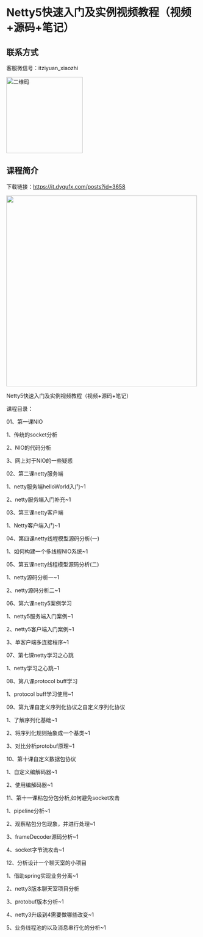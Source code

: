 # Netty5快速入门及实例视频教程（视频+源码+笔记）

## 联系方式

客服微信号：itziyuan_xiaozhi

<img src="https://ziyuanyun.oss-cn-guangzhou.aliyuncs.com/common/20240614073449/666b82192834a.jpg" width="200" height="200" alt="二维码">

## 课程简介

下载链接：https://it.dyqufx.com/posts?id=3658

<img src="https://ziyuanyun.oss-cn-guangzhou.aliyuncs.com/yun/20240515185250/66449402b23ad.jpg" width="500" alt="">

  

 Netty5快速入门及实例视频教程（视频+源码+笔记）

 课程目录：

 01、第一课NIO

 1、传统的socket分析

 2、NIO的代码分析

 3、网上对于NIO的一些疑惑

 02、第二课netty服务端

 1、netty服务端helloWorld入门~1

 2、netty服务端入门补充~1

 03、第三课netty客户端

 1、Netty客户端入门~1

 04、第四课netty线程模型源码分析(一)

 1、如何构建一个多线程NIO系统~1

 05、第五课netty线程模型源码分析(二)

 1、netty源码分析一~1

 2、netty源码分析二~1

 06、第六课netty5案例学习

 1、netty5服务端入门案例~1

 2、netty5客户端入门案例~1

 3、单客户端多连接程序~1

 07、第七课netty学习之心跳

 1、netty学习之心跳~1

 08、第八课protocol buff学习

 1、protocol buff学习使用~1

 09、第九课自定义序列化协议之自定义序列化协议

 1、了解序列化基础~1

 2、将序列化规则抽象成一个基类~1

 3、对比分析protobuf原理~1

 10、第十课自定义数据包协议

 1、自定义编解码器~1

 2、使用编解码器~1

 11、第十一课粘包分包分析,如何避免socket攻击

 1、pipeline分析~1

 2、观察粘包分包现象，并进行处理~1

 3、frameDecoder源码分析~1

 4、socket字节流攻击~1

 12、分析设计一个聊天室的小项目

 1、借助spring实现业务分离~1

 2、netty3版本聊天室项目分析

 3、protobuf版本分析~1

 4、netty3升级到4需要做哪些改变~1

 5、业务线程池的以及消息串行化的分析~1

  